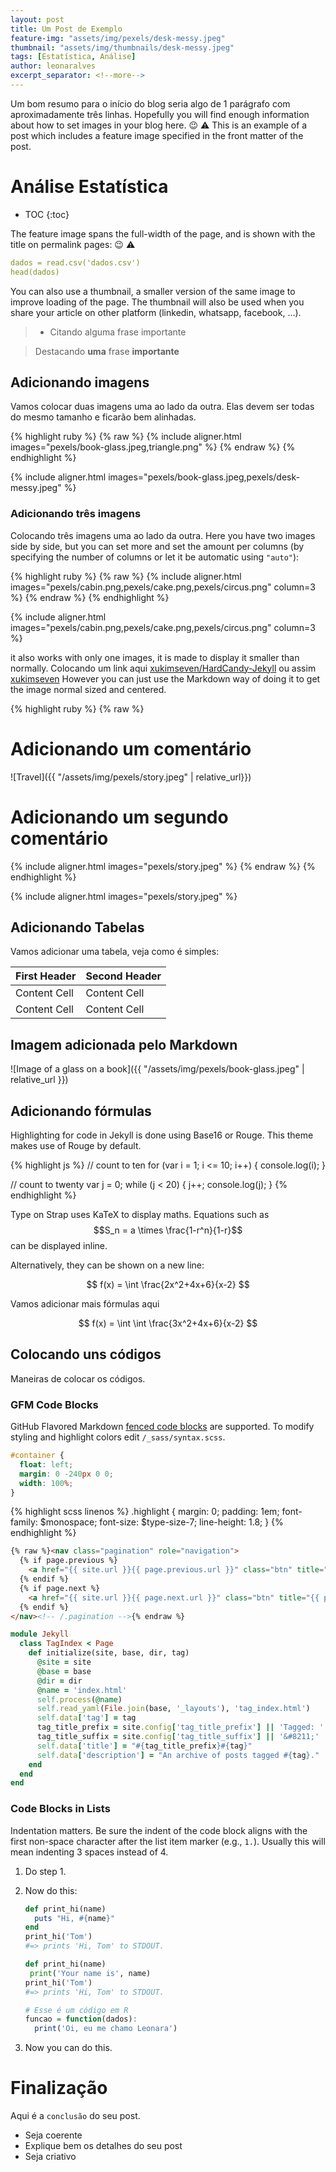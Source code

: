 ```yaml
---
layout: post
title: Um Post de Exemplo
feature-img: "assets/img/pexels/desk-messy.jpeg"
thumbnail: "assets/img/thumbnails/desk-messy.jpeg"
tags: [Estatística, Análise]
author: leonaralves
excerpt_separator: <!--more-->
---
```


Um bom resumo para o início do blog seria algo de 1 parágrafo com aproximadamente três linhas. Hopefully you will find enough information about how to set images in your blog here. 😉 ⚠️
This is an example of a post which includes a feature image specified in the front matter of the post. 
<!--more-->

# Análise Estatística 
<!-- To be placed at the beginning of the post, it is where the table of content will be generated -->
* TOC
{:toc}

The feature image spans the full-width of the page, and is shown with the title on permalink pages:   😉 ⚠️

```yaml
dados = read.csv('dados.csv')
head(dados)
```

You can also use a thumbnail, a smaller version of the same image to improve loading of the page.
The thumbnail will also be used when you share your article on other platform (linkedin, whatsapp, facebook, ...).

>  - Citando alguma frase importante

> Destacando **uma** frase **importante**

## Adicionando imagens

Vamos colocar duas imagens uma ao lado da outra. Elas devem ser todas do mesmo tamanho e ficarão bem alinhadas.

{% highlight ruby %}
{% raw %}
{% include aligner.html images="pexels/book-glass.jpeg,triangle.png" %}
{% endraw %}
{% endhighlight %}

{% include aligner.html images="pexels/book-glass.jpeg,pexels/desk-messy.jpeg" %}

### Adicionando três imagens

Colocando três imagens uma ao lado da outra. Here you have two images side by side, but you can set more and set the amount per columns 
(by specifying the number of columns or let it be automatic using `"auto"`):

{% highlight ruby %}
{% raw %}
{% include aligner.html images="pexels/cabin.png,pexels/cake.png,pexels/circus.png" column=3 %}
{% endraw %}
{% endhighlight %}

{% include aligner.html images="pexels/cabin.png,pexels/cake.png,pexels/circus.png" column=3 %}

it also works with only one images, it is made to display it smaller than normally. Colocando um link aqui [xukimseven/HardCandy-Jekyll](https://github.com/xukimseven/HardCandy-Jekyll) ou assim [xukimseven](https://github.com/xukimseven)
However you can just use the Markdown way of doing it to get the image normal sized and centered.

{% highlight ruby %}
{% raw %}
# Adicionando um comentário
![Travel]({{ "/assets/img/pexels/story.jpeg" | relative_url}})
# Adicionando um segundo comentário
{% include aligner.html images="pexels/story.jpeg" %}
{% endraw %}
{% endhighlight %}

{% include aligner.html images="pexels/story.jpeg" %}

## Adicionando Tabelas

Vamos adicionar uma tabela,  veja como é simples:

First Header  | Second Header
------------- | -------------
Content Cell  | Content Cell
Content Cell  | Content Cell

## Imagem adicionada pelo Markdown

![Image of a glass on a book]({{ "/assets/img/pexels/book-glass.jpeg" | relative_url }})

## Adicionando fórmulas

Highlighting for code in Jekyll is done using Base16 or Rouge. This theme makes use of Rouge by default.

{% highlight js %}
// count to ten
for (var i = 1; i <= 10; i++) {
    console.log(i);
}

// count to twenty
var j = 0;
while (j < 20) {
    j++;
    console.log(j);
}
{% endhighlight %}

Type on Strap uses KaTeX to display maths. Equations such as $$S_n = a \times \frac{1-r^n}{1-r}$$ can be displayed inline.

Alternatively, they can be shown on a new line:

$$ f(x) = \int \frac{2x^2+4x+6}{x-2} $$

Vamos adicionar mais fórmulas aqui

$$ f(x) = \int \int \frac{3x^2+4x+6}{x-2} $$

## Colocando uns códigos

Maneiras de colocar os códigos.

### GFM Code Blocks

GitHub Flavored Markdown [fenced code blocks](https://help.github.com/articles/creating-and-highlighting-code-blocks/) are supported. To modify styling and highlight colors edit `/_sass/syntax.scss`.

```css
#container {
  float: left;
  margin: 0 -240px 0 0;
  width: 100%;
}
```

{% highlight scss linenos %}
.highlight {
  margin: 0;
  padding: 1em;
  font-family: $monospace;
  font-size: $type-size-7;
  line-height: 1.8;
}
{% endhighlight %}

```html
{% raw %}<nav class="pagination" role="navigation">
  {% if page.previous %}
    <a href="{{ site.url }}{{ page.previous.url }}" class="btn" title="{{ page.previous.title }}">Previous article</a>
  {% endif %}
  {% if page.next %}
    <a href="{{ site.url }}{{ page.next.url }}" class="btn" title="{{ page.next.title }}">Next article</a>
  {% endif %}
</nav><!-- /.pagination -->{% endraw %}
```

```ruby
module Jekyll
  class TagIndex < Page
    def initialize(site, base, dir, tag)
      @site = site
      @base = base
      @dir = dir
      @name = 'index.html'
      self.process(@name)
      self.read_yaml(File.join(base, '_layouts'), 'tag_index.html')
      self.data['tag'] = tag
      tag_title_prefix = site.config['tag_title_prefix'] || 'Tagged: '
      tag_title_suffix = site.config['tag_title_suffix'] || '&#8211;'
      self.data['title'] = "#{tag_title_prefix}#{tag}"
      self.data['description'] = "An archive of posts tagged #{tag}."
    end
  end
end
```

### Code Blocks in Lists

Indentation matters. Be sure the indent of the code block aligns with the first non-space character after the list item marker (e.g., `1.`). Usually this will mean indenting 3 spaces instead of 4.

1. Do step 1.
2. Now do this:

   ```ruby
   def print_hi(name)
     puts "Hi, #{name}"
   end
   print_hi('Tom')
   #=> prints 'Hi, Tom' to STDOUT.
   ```
    
    ```python
   def print_hi(name)
     print('Your name is', name)
   print_hi('Tom')
   #=> prints 'Hi, Tom' to STDOUT.
   ```

    ```R
   # Esse é um código em R
   funcao = function(dados):
      print('Oi, eu me chamo Leonara')
   ```

3. Now you can do this.

# Finalização

Aqui é a `conclusão` do seu post.

* Seja coerente
* Explique bem os detalhes do seu post
* Seja criativo

[^1]: 
    {% include citation.html key="ref1" %}